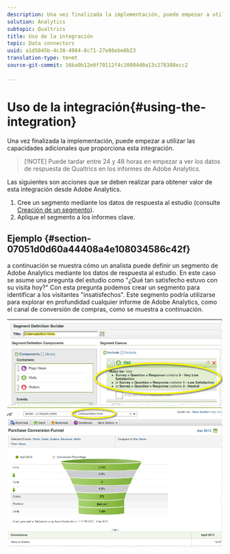 ```yaml
---
description: Una vez finalizada la implementación, puede empezar a utilizar las capacidades adicionales que proporciona esta integración.
solution: Analytics
subtopic: Qualtrics
title: Uso de la integración
topic: Data connectors
uuid: a1d5045b-4c38-4984-8c71-27e86ebe8b23
translation-type: tm+mt
source-git-commit: 16ba0b12e0f70112f4c10804d0a13c278388ecc2

---
```



# Uso de la integración{#using-the-integration}

Una vez finalizada la implementación, puede empezar a utilizar las capacidades adicionales que proporciona esta integración.

> [!NOTE] Puede tardar entre 24 y 48 horas en empezar a ver los datos de respuesta de Qualtrics en los informes de Adobe Analytics.

Las siguientes son acciones que se deben realizar para obtener valor de esta integración desde Adobe Analytics.

1. Cree un segmento mediante los datos de respuesta al estudio (consulte [Creación de un segmento](https://docs.adobe.com/content/help/en/analytics/components/segmentation/seg-home.html)).
1. Aplique el segmento a los informes clave.

## Ejemplo {#section-07051d0d60a44408a4e108034586c42f}

a continuación se muestra cómo un analista puede definir un segmento de Adobe Analytics mediante los datos de respuesta al estudio. En este caso se asume una pregunta del estudio como "¿Qué tan satisfecho estuvo con su visita hoy?" Con esta pregunta podemos crear un segmento para identificar a los visitantes "insatisfechos". Este segmento podría utilizarse para explorar en profundidad cualquier informe de Adobe Analytics, como el canal de conversión de compras, como se muestra a continuación.

![](assets/using-1.png) ![](assets/using-2.png)

